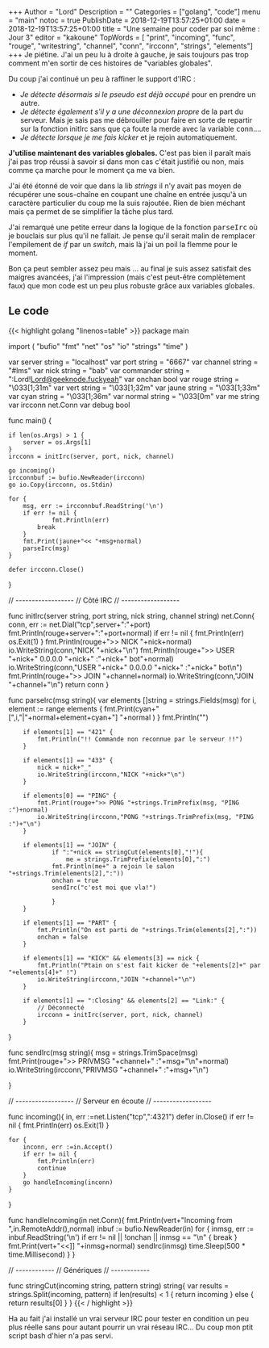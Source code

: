 +++
Author = "Lord"
Description = ""
Categories = ["golang", "code"]
menu = "main"
notoc = true
PublishDate = 2018-12-19T13:57:25+01:00
date = 2018-12-19T13:57:25+01:00
title = "Une semaine pour coder par soi même : Jour 3"
editor = "kakoune"
TopWords = [  "print", "incoming", "func", "rouge", "writestring", "channel", "conn", "ircconn", "strings", "elements"]
+++
Je piétine.
J'ai un peu lu à droite à gauche, je sais toujours pas trop comment m'en sortir de ces histoires de "variables globales".

Du coup j'ai continué un peu à raffiner le support d'IRC :

  - *Je détecte désormais si le pseudo est déjà occupé* pour en prendre un autre.
  - *Je détecte également s'il y a une déconnexion propre* de la part du serveur. Mais je sais pas me débrouiller pour faire en sorte de repartir sur la fonction initIrc sans que ça foute la merde avec la variable <samp>conn</samp>….
  - *Je détecte lorsque je me fais kicker* et je rejoin automatiquement.

**J'utilise maintenant des variables globales.**
C'est pas bien il paraît mais j'ai pas trop réussi à savoir si dans mon cas c'était justifié ou non, mais comme ça marche pour le moment ça me va bien.

J'ai été étonné de voir que dans la lib *strings* il n'y avait pas moyen de récupérer une sous-chaîne en coupant une chaîne en entrée jusqu'à un caractère particulier du coup me la suis rajoutée.
Rien de bien méchant mais ça permet de se simplifier la tâche plus tard.

J'ai remarqué une petite erreur dans la logique de la fonction <samp>parseIrc</samp> où je bouclais sur plus qu'il ne fallait.
Je pense qu'il serait malin de remplacer l'empilement de *if* par un *switch*, mais là j'ai un poil la flemme pour le moment.

Bon ça peut sembler assez peu mais … au final je suis assez satisfait des maigres avancées, j'ai l'impression (mais c'est peut-être complètement faux) que mon code est un peu plus robuste grâce aux variables globales.

## Le code

{{< highlight golang "linenos=table" >}}
package main

import (
	"bufio"
	"fmt"
	"net"
	"os"
	"io"
	"strings"
	"time"
    )

var server string = "localhost"
var port string = "6667"
var channel string = "#lms"
var nick string = "bab"
var commander string = ":Lord!Lord@geeknode.fuckyeah"
var onchan bool
var rouge string = "\033[1;31m"
var vert string = "\033[1;32m"
var jaune string = "\033[1;33m"
var cyan string = "\033[1;36m"
var normal string = "\033[0m"
var me string
var ircconn net.Conn
var debug bool


func main() {

	if len(os.Args) > 1 {
		server = os.Args[1]
	}
	ircconn = initIrc(server, port, nick, channel)

	go incoming()
	ircconnbuf := bufio.NewReader(ircconn)
	go io.Copy(ircconn, os.Stdin)

	for {
		msg, err := ircconnbuf.ReadString('\n')
		if err != nil {
    			fmt.Println(err)
			break
		}
		fmt.Print(jaune+"<< "+msg+normal)
		parseIrc(msg)
	}
	
	defer ircconn.Close()
}

// ------------------
// Côté IRC
// ------------------

func initIrc(server string, port string, nick string, channel string) net.Conn{
	conn, err := net.Dial("tcp",server+":"+port)
	fmt.Println(rouge+server+":"+port+normal)
	if err != nil {
		fmt.Println(err)
		os.Exit(1)
	}
	fmt.Println(rouge+">> NICK "+nick+normal)
	io.WriteString(conn,"NICK "+nick+"\n")
	fmt.Println(rouge+">> USER "+nick+" 0.0.0.0 "+nick+" :"+nick+" bot"+normal)
	io.WriteString(conn,"USER "+nick+" 0.0.0.0 "+nick+" :"+nick+" bot\n")
	fmt.Println(rouge+">> JOIN "+channel+normal)
	io.WriteString(conn,"JOIN "+channel+"\n")
	return conn
}

func parseIrc(msg string){
	var elements []string = strings.Fields(msg)
	for i, element := range elements {
		fmt.Print(cyan+"[",i,"|"+normal+element+cyan+"] "+normal )
	}
	fmt.Println("")

		if elements[1] == "421" {
			fmt.Println("!! Commande non reconnue par le serveur !!")
		}

		if elements[1] == "433" {
			nick = nick+"_"
			io.WriteString(ircconn,"NICK "+nick+"\n")
		}
		
		if elements[0] == "PING" {
			fmt.Print(rouge+">> PONG "+strings.TrimPrefix(msg, "PING :")+normal)
			io.WriteString(ircconn,"PONG "+strings.TrimPrefix(msg, "PING :")+"\n")
		}

		if elements[1] == "JOIN" {
    			if ":"+nick == stringCut(elements[0],"!"){
        			me = strings.TrimPrefix(elements[0],":")
				fmt.Println(me+" a rejoin le salon "+strings.Trim(elements[2],":"))
				onchan = true
				sendIrc("c'est moi que vla!")

    			}
		}

		if elements[1] == "PART" {
			fmt.Println("On est parti de "+strings.Trim(elements[2],":"))
			onchan = false
		}

		if elements[1] == "KICK" && elements[3] == nick {
			fmt.Println("Ptain on s'est fait kicker de "+elements[2]+" par "+elements[4]+" !")
			io.WriteString(ircconn,"JOIN "+channel+"\n")
		}

		if elements[1] == ":Closing" && elements[2] == "Link:" {
			// Déconnecté
			ircconn = initIrc(server, port, nick, channel)
		}
}

func sendIrc(msg string){
	msg = strings.TrimSpace(msg)
	fmt.Print(rouge+">> PRIVMSG "+channel+" :"+msg+"\n"+normal)
	io.WriteString(ircconn,"PRIVMSG "+channel+" :"+msg+"\n")

}

// ------------------
// Serveur en écoute
// ------------------

func incoming(){
	in, err :=net.Listen("tcp",":4321")
	defer in.Close()
	if err != nil {
		fmt.Println(err)
		os.Exit(1)
	}

	for {
		inconn, err :=in.Accept()
		if err != nil {
			fmt.Println(err)
			continue
		}
		go handleIncoming(inconn)
	}
}

func handleIncoming(in net.Conn){
	fmt.Println(vert+"Incoming from ",in.RemoteAddr(),normal)
	inbuf := bufio.NewReader(in)
	for {
    		inmsg, err := inbuf.ReadString('\n')
    		if err != nil || !onchan || inmsg == "\n" {
			break
    		}
    		fmt.Print(vert+"<<]] "+inmsg+normal)
    		sendIrc(inmsg)
		time.Sleep(500 * time.Millisecond)
	}
}

// ------------
//  Génériques
// ------------

func stringCut(incoming string, pattern string) string{
	var results = strings.Split(incoming, pattern)
	if len(results) < 1 {
		return incoming
	} else {
		return results[0]
	}
}
{{< / highlight >}}

Ha au fait j'ai installé un vrai serveur IRC pour tester en condition un peu plus réelle sans pour autant pourrir un vrai réseau IRC…
Du coup mon ptit script bash d'hier n'a pas servi.

